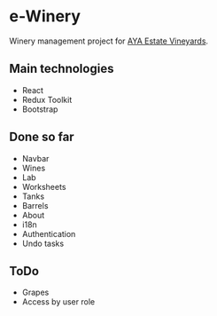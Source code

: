 # e-Winery

Winery management project for  [AYA Estate Vineyards](https://ayaestatevineyards.com/en/winery).

## Main technologies
- React
- Redux Toolkit
- Bootstrap

## Done so far
- Navbar
- Wines
- Lab
- Worksheets
- Tanks
- Barrels
- About
- i18n
- Authentication
- Undo tasks

## ToDo
- Grapes
- Access by user role
